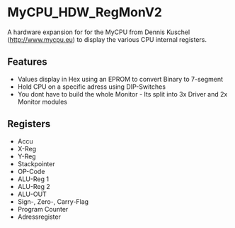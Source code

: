 # MyCPU_HDW_RegMonV2
A hardware expansion for for the MyCPU from Dennis Kuschel (http://www.mycpu.eu) to display the various CPU internal registers.

## Features
- Values display in Hex using an EPROM to convert Binary to 7-segment
- Hold CPU on a specific adress using DIP-Switches
- You dont have to build the whole Monitor - Its split into 3x Driver and 2x Monitor modules

## Registers
- Accu
- X-Reg
- Y-Reg
- Stackpointer
- OP-Code
- ALU-Reg 1
- ALU-Reg 2
- ALU-OUT
- Sign-, Zero-, Carry-Flag
- Program Counter
- Adressregister
